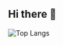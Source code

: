 ## Hi there 👋

![Top Langs](https://github-readme-stats.vercel.app/api/top-langs/?username=thvulpe&layout=compact)
